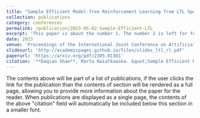 ```yaml
---
title: "Sample Efficient Model-free Reinforcement Learning from LTL Specifications with Optimality Guarantees"
collection: publications
category: conferences
permalink: /publication/2023-05-02-Sample-Efficient-LTL
excerpt: 'This paper is about the number 1. The number 2 is left for future work.'
date: 2023
venue: 'Proceedings of the International Joint Conference on Artificial Intelligence (IJCAI) 2023'
slidesurl: 'http://academicpages.github.io/files/slides_ltl_rl.pdf'
paperurl: 'https://arxiv.org/pdf/2305.01381'
citation: '**Daqian Shao**, Marta Kwiatkowska. &quot;Sample Efficient Model-free Reinforcement Learning from LTL Specifications with Optimality Guarantees&quot; <i>Proceedings of the International Joint Conference on Artificial Intelligence</i> 2023.'
---
```


The contents above will be part of a list of publications, if the user clicks the link for the publication than the contents of section will be rendered as a full page, allowing you to provide more information about the paper for the reader. When publications are displayed as a single page, the contents of the above "citation" field will automatically be included below this section in a smaller font.